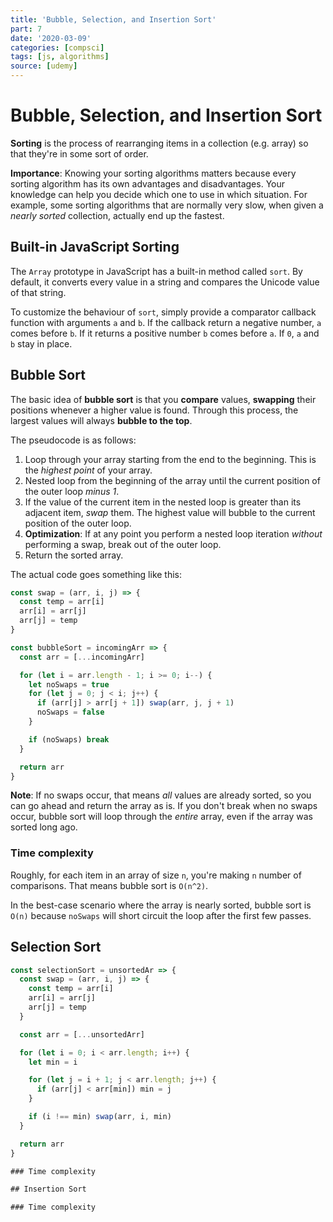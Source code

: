 ```yaml
---
title: 'Bubble, Selection, and Insertion Sort'
part: 7
date: '2020-03-09'
categories: [compsci]
tags: [js, algorithms]
source: [udemy]
---
```


# Bubble, Selection, and Insertion Sort

**Sorting** is the process of rearranging items in a collection (e.g. array) so that they're in some sort of order.

**Importance**: Knowing your sorting algorithms matters because every sorting algorithm has its own advantages and disadvantages. Your knowledge can help you decide which one to use in which situation. For example, some sorting algorithms that are normally very slow, when given a *nearly sorted* collection, actually end up the fastest.

## Built-in JavaScript Sorting

The `Array` prototype in JavaScript has a built-in method called `sort`. By default, it converts every value in a string and compares the Unicode value of that string.

To customize the behaviour of `sort`, simply provide a comparator callback function with arguments `a` and `b`. If the callback return a negative number, `a` comes before `b`. If it returns a positive number `b` comes before `a`. If `0`, `a` and `b` stay in place.

## Bubble Sort

The basic idea of **bubble sort** is that you **compare** values, **swapping** their positions whenever a higher value is found. Through this process, the largest values will always **bubble to the top**.

The pseudocode is as follows:

1. Loop through your array starting from the end to the beginning. This is the *highest point* of your array.
2. Nested loop from the beginning of the array until the current position of the outer loop *minus 1*.
3. If the value of the current item in the nested loop is greater than its adjacent item, *swap* them. The highest value will bubble to the current position of the outer loop.
4. **Optimization**: If at any point you perform a nested loop iteration *without* performing a swap, break out of the outer loop.
5. Return the sorted array.

The actual code goes something like this:

```js
const swap = (arr, i, j) => {
  const temp = arr[i]
  arr[i] = arr[j]
  arr[j] = temp
}

const bubbleSort = incomingArr => {
  const arr = [...incomingArr]

  for (let i = arr.length - 1; i >= 0; i--) {
    let noSwaps = true
    for (let j = 0; j < i; j++) {
      if (arr[j] > arr[j + 1]) swap(arr, j, j + 1)
      noSwaps = false
    }

    if (noSwaps) break
  }

  return arr
}
```

**Note**: If no swaps occur, that means *all* values are already sorted, so you can go ahead and return the array as is. If you don't break when no swaps occur, bubble sort will loop through the *entire* array, even if the array was sorted long ago.

### Time complexity

Roughly, for each item in an array of size `n`, you're making `n` number of comparisons. That means bubble sort is `O(n^2)`.

In the best-case scenario where the array is nearly sorted, bubble sort is `O(n)` because `noSwaps` will short circuit the loop after the first few passes.

## Selection Sort

```js
const selectionSort = unsortedAr => {
  const swap = (arr, i, j) => {
    const temp = arr[i]
    arr[i] = arr[j]
    arr[j] = temp
  }

  const arr = [...unsortedArr]

  for (let i = 0; i < arr.length; i++) {
    let min = i

    for (let j = i + 1; j < arr.length; j++) {
      if (arr[j] < arr[min]) min = j
    }

    if (i !== min) swap(arr, i, min)
  }

  return arr
}

### Time complexity

## Insertion Sort

### Time complexity
